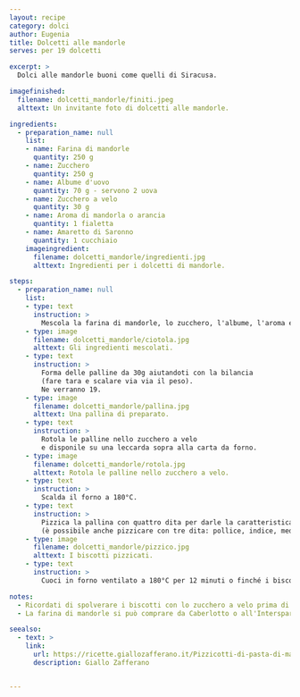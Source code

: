 ```yaml
---
layout: recipe
category: dolci
author: Eugenia
title: Dolcetti alle mandorle
serves: per 19 dolcetti

excerpt: >
  Dolci alle mandorle buoni come quelli di Siracusa.

imagefinished:
  filename: dolcetti_mandorle/finiti.jpeg
  alttext: Un invitante foto di dolcetti alle mandorle.

ingredients:
  - preparation_name: null
    list:
    - name: Farina di mandorle
      quantity: 250 g
    - name: Zucchero
      quantity: 250 g
    - name: Albume d'uovo
      quantity: 70 g - servono 2 uova
    - name: Zucchero a velo
      quantity: 30 g
    - name: Aroma di mandorla o arancia
      quantity: 1 fialetta
    - name: Amaretto di Saronno
      quantity: 1 cucchiaio
    imageingredient:
      filename: dolcetti_mandorle/ingredienti.jpg
      alttext: Ingredienti per i dolcetti di mandorle.

steps:
  - preparation_name: null
    list:
    - type: text
      instruction: >
        Mescola la farina di mandorle, lo zucchero, l'albume, l'aroma e l'amaretto di Saronno.
    - type: image
      filename: dolcetti_mandorle/ciotola.jpg
      alttext: Gli ingredienti mescolati.
    - type: text
      instruction: >
        Forma delle palline da 30g aiutandoti con la bilancia
        (fare tara e scalare via via il peso).
        Ne verranno 19.
    - type: image
      filename: dolcetti_mandorle/pallina.jpg
      alttext: Una pallina di preparato.
    - type: text
      instruction: >
        Rotola le palline nello zucchero a velo
        e disponile su una leccarda sopra alla carta da forno.
    - type: image
      filename: dolcetti_mandorle/rotola.jpg
      alttext: Rotola le palline nello zucchero a velo.
    - type: text
      instruction: >
        Scalda il forno a 180°C.
    - type: text
      instruction: >
        Pizzica la pallina con quattro dita per darle la caratteristica forma
        (è possibile anche pizzicare con tre dita: pollice, indice, medio).
    - type: image
      filename: dolcetti_mandorle/pizzico.jpg
      alttext: I biscotti pizzicati.
    - type: text
      instruction: >
        Cuoci in forno ventilato a 180°C per 12 minuti o finché i biscotti sono leggermente dorati.

notes:
  - Ricordati di spolverare i biscotti con lo zucchero a velo prima di servirli!
  - La farina di mandorle si può comprare da Caberlotto o all'Interspar.

seealso:
  - text: >
    link:
      url: https://ricette.giallozafferano.it/Pizzicotti-di-pasta-di-mandorle.html
      description: Giallo Zafferano


---
```

